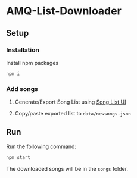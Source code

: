 # AMQ-List-Downloader

## Setup

### Installation

Install npm packages
```sh
npm i
```

### Add songs 

1. Generate/Export Song List using [Song List UI](https://github.com/TheJoseph98/AMQ-Scripts#song-list-ui-amqsonglistuiuserjs)

2. Copy/paste exported list to `data/newsongs.json`

## Run

Run the following command:
```sh
npm start
```

The downloaded songs will be in the `songs` folder.
